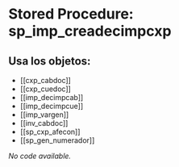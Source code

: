 # Stored Procedure: sp_imp_creadecimpcxp

## Usa los objetos:
- [[cxp_cabdoc]]
- [[cxp_cuedoc]]
- [[imp_decimpcab]]
- [[imp_decimpcue]]
- [[imp_vargen]]
- [[inv_cabdoc]]
- [[sp_cxp_afecon]]
- [[sp_gen_numerador]]

*No code available.*
